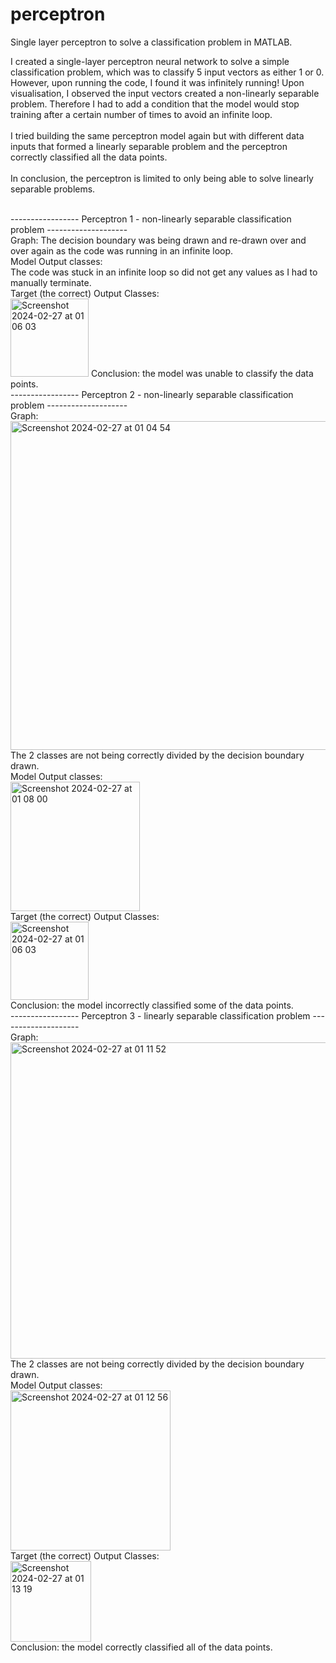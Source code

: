 # perceptron
Single layer perceptron to solve a classification problem in MATLAB.

I created a single-layer perceptron neural network to solve a simple classification problem, which was to classify 5 input vectors as either 1 or 0. 
However, upon running the code, I found it was infinitely running! 
Upon visualisation, I observed the input vectors created a non-linearly separable problem.
Therefore I had to add a condition that the model would stop training after a certain number of times to avoid an infinite loop. <br><br>
I tried building the same perceptron model again but with different data inputs that formed a linearly separable problem and the perceptron correctly classified all the data points.
<br>
<br>
In conclusion, the perceptron is limited to only being able to solve linearly separable problems.
<br>
<br>

----------------- Perceptron 1 - non-linearly separable classification problem --------------------<br>
Graph: The decision boundary was being drawn and re-drawn over and over again as the code was running in an infinite loop. <br>
Model Output classes: <br>
The code was stuck in an infinite loop so did not get any values as I had to manually terminate. <br>
Target (the correct) Output Classes:<br>
<img width="125" alt="Screenshot 2024-02-27 at 01 06 03" src="https://github.com/alina-ahmed-tech/perceptron/assets/130942761/72fbdf98-8366-45aa-9c02-5a3a209e0764">
Conclusion: the model was unable to classify the data points.<br>
----------------- Perceptron 2 - non-linearly separable classification problem --------------------<br>
Graph: <br>
<img width="526" alt="Screenshot 2024-02-27 at 01 04 54" src="https://github.com/alina-ahmed-tech/perceptron/assets/130942761/ff2d7e3b-8246-40bb-8777-90406d31f5b6"><br>
The 2 classes are not being correctly divided by the decision boundary drawn.<br>
Model Output classes: <br>
<img width="207" alt="Screenshot 2024-02-27 at 01 08 00" src="https://github.com/alina-ahmed-tech/perceptron/assets/130942761/6a0e0726-cf38-4348-8555-3d75149c1b24"><br>
Target (the correct) Output Classes:<br>
<img width="125" alt="Screenshot 2024-02-27 at 01 06 03" src="https://github.com/alina-ahmed-tech/perceptron/assets/130942761/72fbdf98-8366-45aa-9c02-5a3a209e0764"><br>
Conclusion: the model incorrectly classified some of the data points.<br>
----------------- Perceptron 3 - linearly separable classification problem --------------------<br>
Graph: <br>
<img width="506" alt="Screenshot 2024-02-27 at 01 11 52" src="https://github.com/alina-ahmed-tech/perceptron/assets/130942761/d794e487-87cd-460c-ba85-ef93cea4ac73"><br>
The 2 classes are not being correctly divided by the decision boundary drawn.<br>
Model Output classes: <br>
<img width="256" alt="Screenshot 2024-02-27 at 01 12 56" src="https://github.com/alina-ahmed-tech/perceptron/assets/130942761/9cba1d06-88f3-4901-84e5-b159d3d91883"><br>
Target (the correct) Output Classes:<br>
<img width="129" alt="Screenshot 2024-02-27 at 01 13 19" src="https://github.com/alina-ahmed-tech/perceptron/assets/130942761/c5b5a299-f79e-4aa0-a2d2-3032f0249419"><br>
Conclusion: the model correctly classified all of the data points.<br>
<br>
<br>









